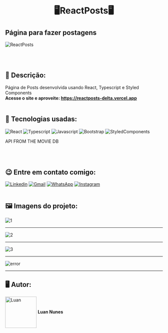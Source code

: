 <h1 align="center">🖥️ReactPosts🖥️</h1>
<h2>Página para fazer postagens</h2> 

![ReactPosts](https://user-images.githubusercontent.com/105875989/203288653-8ef0682c-1dfd-44bc-9d09-89986613afcb.gif)

<br>
<br>
<h2><strong> 📝 Descrição:</strong></h2>    

Página de Posts desenvolvida usando React, Typescript e Styled Components <br>
<strong>Acesse o site e aproveite: https://reactposts-delta.vercel.app </strong>
<br>
<br>
<h2><strong>🚀 Tecnologias usadas:</strong></h2>   

<div style='display:inline_block;'>
  <img align='center' alt='React' src='https://img.shields.io/badge/React-20232A?style=for-the-badge&logo=react&logoColor=61DAFB'/>
  <img align='center' alt='Typescript' src='https://img.shields.io/badge/TypeScript-007ACC?style=for-the-badge&logo=typescript&logoColor=white'/>
  <img align='center' alt='Javascript' src='https://img.shields.io/badge/JavaScript-F7DF1E?style=for-the-badge&logo=javascript&logoColor=black'/>
  <img align='center' alt='Bootstrap' src='https://img.shields.io/badge/Bootstrap-563D7C?style=for-the-badge&logo=bootstrap&logoColor=white'/>
  <img align='center' alt='StyledComponents' src='https://img.shields.io/badge/styled--components-DB7093?style=for-the-badge&logo=styled-components&logoColor=white'/>

  API FROM THE MOVIE DB
</div>
<br><br>

<h2><strong>😉 Entre em contato comigo:</strong></h2>   

[![Linkedin](https://img.shields.io/badge/LinkedIn-0077B5?style=for-the-badge&logo=linkedin&logoColor=white)](https://www.linkedin.com/in/luan-nunes-esbaltar/)
[![Gmail](https://img.shields.io/badge/Gmail-D14836?style=for-the-badge&logo=gmail&logoColor=white)](mailto:nunesesbaltar.luan02@gmail.com)
[![WhatsApp](https://img.shields.io/badge/WhatsApp-25D366?style=for-the-badge&logo=whatsapp&logoColor=white)](https://api.whatsapp.com/send?phone=5561984653761&text=Ol%C3%A1%20Luan%2C%20tudo%20bem%3F)
[![Instagram](https://img.shields.io/badge/Instagram-E4405F?style=for-the-badge&logo=instagram&logoColor=white)](https://www.instagram.com/luan_nunees/)
<br>
<br>
<h2><strong> 🖼️ Imagens do projeto:</strong></h2> 

![1](https://user-images.githubusercontent.com/105875989/203288618-b8c6b092-50fe-45dd-b7cd-e1caff447419.png)
<hr>

![2](https://user-images.githubusercontent.com/105875989/203288624-b9c74140-4901-4b6d-892d-aae7c81907aa.png)
<hr>

![3](https://user-images.githubusercontent.com/105875989/203288625-3b260f93-d839-40ca-9458-96ed78de9aef.png)
<hr>

![error](https://user-images.githubusercontent.com/105875989/203288627-9cd200ab-6027-415c-a74b-fa5d6b241d41.png)
<hr>

<h2><strong>🖥️ Autor:</strong></h2>   

<img align='center' style="width:100px; height: 100px;" alt='Luan' src='https://user-images.githubusercontent.com/105875989/202720555-79b37083-a2e8-47d6-8d43-5003323b22ff.jpeg'/>  
<strong>Luan Nunes</strong> 

